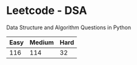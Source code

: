 # Leetcode - DSA

Data Structure and Algorithm Questions in Python

| Easy   |  Medium  | Hard |
|--------|----------|------|
|   116  |    114   |  32  |
